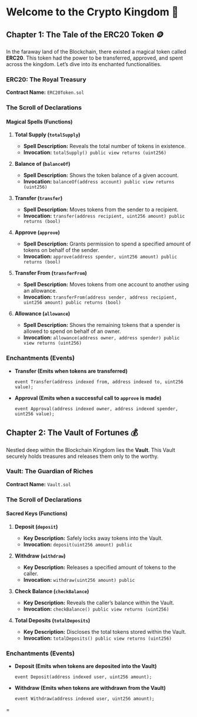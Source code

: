 # Welcome to the Crypto Kingdom 🏰

## Chapter 1: The Tale of the ERC20 Token 🪙

In the faraway land of the Blockchain, there existed a magical token called **ERC20**. This token had the power to be transferred, approved, and spent across the kingdom. Let’s dive into its enchanted functionalities.

### ERC20: The Royal Treasury

**Contract Name:** `ERC20Token.sol`

### The Scroll of Declarations

#### Magical Spells (Functions)

1. **Total Supply (`totalSupply`)**
   - **Spell Description:** Reveals the total number of tokens in existence.
   - **Invocation:** `totalSupply() public view returns (uint256)`

2. **Balance of (`balanceOf`)**
   - **Spell Description:** Shows the token balance of a given account.
   - **Invocation:** `balanceOf(address account) public view returns (uint256)`

3. **Transfer (`transfer`)**
   - **Spell Description:** Moves tokens from the sender to a recipient.
   - **Invocation:** `transfer(address recipient, uint256 amount) public returns (bool)`

4. **Approve (`approve`)**
   - **Spell Description:** Grants permission to spend a specified amount of tokens on behalf of the sender.
   - **Invocation:** `approve(address spender, uint256 amount) public returns (bool)`

5. **Transfer From (`transferFrom`)**
   - **Spell Description:** Moves tokens from one account to another using an allowance.
   - **Invocation:** `transferFrom(address sender, address recipient, uint256 amount) public returns (bool)`

6. **Allowance (`allowance`)**
   - **Spell Description:** Shows the remaining tokens that a spender is allowed to spend on behalf of an owner.
   - **Invocation:** `allowance(address owner, address spender) public view returns (uint256)`

### Enchantments (Events)

- **Transfer (Emits when tokens are transferred)**
  ```solidity
  event Transfer(address indexed from, address indexed to, uint256 value);
  ```

- **Approval (Emits when a successful call to `approve` is made)**
  ```solidity
  event Approval(address indexed owner, address indexed spender, uint256 value);
  ```

## Chapter 2: The Vault of Fortunes 💰

Nestled deep within the Blockchain Kingdom lies the **Vault**. This Vault securely holds treasures and releases them only to the worthy.

### Vault: The Guardian of Riches

**Contract Name:** `Vault.sol`

### The Scroll of Declarations

#### Sacred Keys (Functions)

1. **Deposit (`deposit`)**
   - **Key Description:** Safely locks away tokens into the Vault.
   - **Invocation:** `deposit(uint256 amount) public`

2. **Withdraw (`withdraw`)**
   - **Key Description:** Releases a specified amount of tokens to the caller.
   - **Invocation:** `withdraw(uint256 amount) public`

3. **Check Balance (`checkBalance`)**
   - **Key Description:** Reveals the caller’s balance within the Vault.
   - **Invocation:** `checkBalance() public view returns (uint256)`

4. **Total Deposits (`totalDeposits`)**
   - **Key Description:** Discloses the total tokens stored within the Vault.
   - **Invocation:** `totalDeposits() public view returns (uint256)`

### Enchantments (Events)

- **Deposit (Emits when tokens are deposited into the Vault)**
  ```solidity
  event Deposit(address indexed user, uint256 amount);
  ```

- **Withdraw (Emits when tokens are withdrawn from the Vault)**
  ```solidity
  event Withdraw(address indexed user, uint256 amount);
  ```

=
